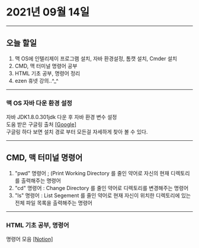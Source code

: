 2021년 09월 14일
===

---
오늘 할일
----
1. 맥 OS에 인텔리제이 프로그램 설치, 자바 환경설정, 톰캣 설치, Cmder 설치
2. CMD, 맥 터미널 명령어 공부
3. HTML 기초 공부, 명령어 정리
4. ezen 휴넷 강의..^_^

---

### 맥 OS 자바 다운 환경 설정

 자바 JDK1.8.0.301jdk 다운 후 자바 환경 변수 설정<br>
 도움 받은 구글링 출처 [[Google]](https://velog.io/@tpdlqj0514/Java-2%EA%B0%95.-Java-%EC%84%A4%EC%B9%98-%EB%B0%8F-%ED%99%98%EA%B2%BD%EB%B3%80%EC%88%98-%EC%84%A4%EC%A0%95Mac) <br>
 구글링 하다 보면 설치 경로 부터 모든걸 자세하게 찾아 볼 수 있다.

---
 CMD, 맥 터미널 명령어
---  
  
 1. "pwd" 명령어 ; (Print Working Directory 를 줄인 약어로 자신의 현재 디렉토리를 출력해주는 명령어
 2. "cd" 명령어 : Change Directory 를 줄인 약어로 디렉토리를 변경해주는 명령어
 3. "ls" 명령어 : List Segement 를 줄인 약어로 현재 자신이 위치한 디렉토리에 있는 전체 파일 목록을 출력해주는 명령어

---

### HTML 기초 공부, 명령어
 명령어 모음 [[Notion]](https://yn1.notion.site/HTML-CSS-2021-09-14-1be21be45056483a8a82da03ae7e207d)

